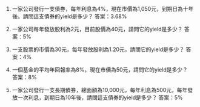 

1. 一家公司發行一支債券，每年利息為4%，現在市價為1,050元，到期日為十年後。請問這支債券的yield是多少？
答案：3.68%

2. 一家公司每年發放股利為2元，目前股價為40元，請問它的yield是多少？
答案：5%

3. 一支股票的市價為30元，每年發放股利為1.20元，請問它的yield是多少？
答案：4%

4. 一個基金的平均年回報率為8%，現在市價為50元，請問它的yield是多少？
答案：8%

5. 一家公司發行一支長期債券，總面額為10,000元，每年利息為500元，每年發放一次利息，到期日為10年後，請問這支債券的yield是多少？
答案：5%